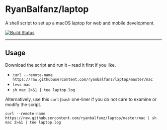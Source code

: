 # RyanBalfanz/laptop

A shell script to set up a macOS laptop for web and mobile development.

[![Build Status](https://travis-ci.org/RyanBalfanz/laptop.svg?branch=master)](https://travis-ci.org/RyanBalfanz/laptop)

---

## Usage

Download the script and run it – read it first if you like.

- `curl --remote-name https://raw.githubusercontent.com/ryanbalfanz/laptop/master/mac`
- `less mac`
- `sh mac 2>&1 | tee laptop.log`

Alternatively, use this `curl|bash` one-liner if you do not care to examine or modify the script.

```shell
curl --remote-name https://raw.githubusercontent.com/ryanbalfanz/laptop/master/mac | sh mac 2>&1 | tee laptop.log
```
